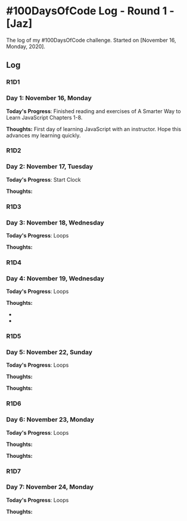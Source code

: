 # #100DaysOfCode Log - Round 1 - [Jaz]

The log of my #100DaysOfCode challenge. Started on [November 16, Monday, 2020].

## Log

### R1D1
### Day 1: November 16, Monday

**Today's Progress**: Finished reading and exercises of A Smarter Way to Learn JavaScript Chapters 1-8.

**Thoughts:** First day of learning JavaScript with an instructor. Hope this advances my learning quickly.

### R1D2
### Day 2: November 17, Tuesday
**Today's Progress**: Start Clock

**Thoughts:**

### R1D3
### Day 3: November 18, Wednesday
**Today's Progress**: Loops

**Thoughts:**

### R1D4
### Day 4: November 19, Wednesday
**Today's Progress**: Loops

**Thoughts:**

-
-

### R1D5
### Day 5: November 22, Sunday
**Today's Progress**: Loops

**Thoughts:**

**Thoughts:**
### R1D6
### Day 6: November 23, Monday
**Today's Progress**: Loops

**Thoughts:**

**Thoughts:**
### R1D7
### Day 7: November 24, Monday
**Today's Progress**: Loops

**Thoughts:**
